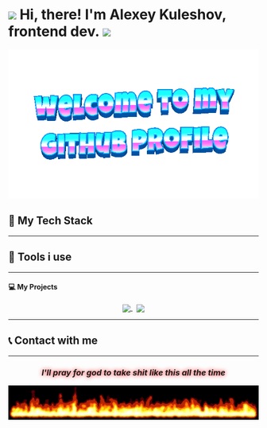 <h1 align="left"> 
<img src="https://github.com/blackcater/blackcater/raw/main/images/Hi.gif" height="32"/>
Hi, there! I'm Alexey Kuleshov, frontend dev.
<img src="https://emojis.slackmojis.com/emojis/images/1588315024/8823/hyperkitty.gif?1588315024" width="30" /></h1>

<div align="center">
  <img height="300" width="600" src="https://github.com/AlexxxeyKuleshov/AlexxxeyKuleshov/blob/main/images/welcome-header.gif?raw=true"  />
</div>

## 🎇 My Tech Stack

---

## 🔨 Tools i use

---

#### 💻 My Projects

<p align="center">
<a href="https://github.com/AlexxxeyKuleshov/AlexxxeyKuleshov">
<img width='49%' align="center"src="https://github-readme-stats.vercel.app/api/pin/?username=AlexxxeyKuleshov&repo=AlexxxeyKuleshov&border_color=02D892&bg_color=0D1117&title_color=C9D1D9&text_color=8B949E&icon_color=02D892" />
</a>
<span>&nbsp;</span>
<a href="https://github.com/whaleOpop/AneCodeHiH/tree/frontend">
<img width='49%' align="center"src="https://github-readme-stats.vercel.app/api/pin/?username=whaleOpop&repo=AneCodeHiH/tree/frontend&border_color=02D892&bg_color=0D1117&title_color=C9D1D9&text_color=8B949E&icon_color=02D892" />
</a>
</p>

---

## 📞 Contact with me

---

<h3 align="center" style="text-shadow: 0 0 8px red;"><em>I'll pray for god to take shit like this all the time</em></h3>
<div align="center">
  <img src="https://github.com/AlexxxeyKuleshov/AlexxxeyKuleshov/blob/main/images/flames.gif?raw=true"  />
</div>
